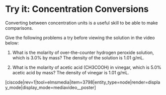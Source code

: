 # Try it: Concentration Conversions

Converting between concentration units is a useful skill to be able to make comparisons.

Give the following problems a try before viewing the solution in the video below:

1) What is the molarity of over-the-counter hydrogen peroxide solution, which is 3.0% by mass? The density of the solution is 1.01 g/mL.

2) What is the molarity of acetic acid (CH3COOH) in vinegar, which is 5.0% acetic acid by mass? The density of vinegar is 1.01 g/mL.

[ciscode|rev=1|tool=elmsmedia|item=3798|entity_type=node|render=display_mode|display_mode=mediavideo__poster]